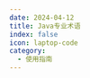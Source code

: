 ```yaml
---
date: 2024-04-12
title: Java专业术语
index: false
icon: laptop-code
category:
  - 使用指南
---
```


<Catalog />
<!-- - [词典](词典.md)

<!-- - [Java专业术语](Java专业术语.md) --> 
<!-- ---
title: Bar 功能
icon: lightbulb
---

## 介绍

我们支持 bar 功能，...

## 详情


- [词典](词典.md)

- [Java专业术语](Java专业术语.md)
- ... -->